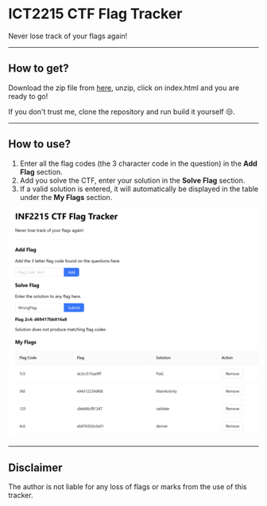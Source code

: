 # ICT2215 CTF Flag Tracker
Never lose track of your flags again!

---
## How to get?

Download the zip file from [here](release/CtfFlagTracker.zip), unzip, click on index.html and you are ready to go!

If you don't trust me, clone the repository and run build it yourself 😒.

---
## How to use?

1. Enter all the flag codes (the 3 character code in the question) in the **Add Flag** section.
2. Add you solve the CTF, enter your solution in the **Solve Flag** section.
3. If a valid solution is entered, it will automatically be displayed in the table under the **My Flags** section.

![Image](flag-tracker.png)

---
## Disclaimer
The author is not liable for any loss of flags or marks from the use of this tracker.